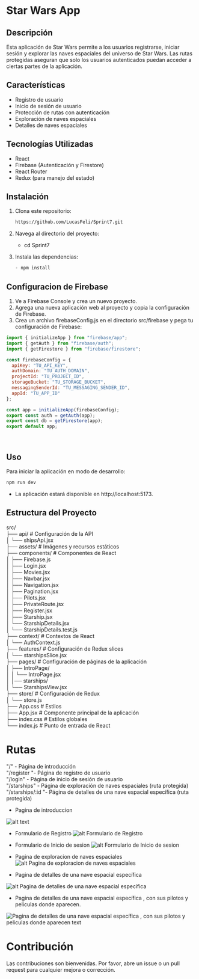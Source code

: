 # Star Wars App

## Descripción

Esta aplicación de Star Wars permite a los usuarios registrarse, iniciar sesión y explorar las naves espaciales del universo de Star Wars. Las rutas protegidas aseguran que solo los usuarios autenticados puedan acceder a ciertas partes de la aplicación.

## Características

- Registro de usuario
- Inicio de sesión de usuario
- Protección de rutas con autenticación
- Exploración de naves espaciales
- Detalles de naves espaciales

## Tecnologías Utilizadas

- React
- Firebase (Autenticación y Firestore)
- React Router
- Redux (para manejo del estado)

## Instalación

1. Clona este repositorio:
   ```sh
   https://github.com/LucasFeli/Sprint7.git
   ```

2. Navega al directorio del proyecto:

   - cd Sprint7

3. Instala las dependencias:
    ```sh
    - npm install
    ```

##  Configuracion de Firebase

1. Ve a Firebase Console y crea un nuevo proyecto.
2. Agrega una nueva aplicación web al proyecto y copia la configuración de Firebase.
3. Crea un archivo firebaseConfig.js en el directorio src/firebase y pega tu configuración de Firebase:


```js
import { initializeApp } from "firebase/app";
import { getAuth } from "firebase/auth";
import { getFirestore } from "firebase/firestore";

const firebaseConfig = {
  apiKey: "TU_API_KEY",
  authDomain: "TU_AUTH_DOMAIN",
  projectId: "TU_PROJECT_ID",
  storageBucket: "TU_STORAGE_BUCKET",
  messagingSenderId: "TU_MESSAGING_SENDER_ID",
  appId: "TU_APP_ID"
};

const app = initializeApp(firebaseConfig);
export const auth = getAuth(app);
export const db = getFirestore(app);
export default app;
```

<br>


## Uso 

Para iniciar la aplicación en modo de desarrollo:

```sh
npm run dev
```

- La aplicación estará disponible en http://localhost:5173.

## Estructura del Proyecto

src/<br>
├── api/                                              # Configuración de la API <br>
│ └── shipsApi.jsx<br>
├── assets/                                           # Imágenes y recursos estáticos<br>
├── components/                                       # Componentes de React<br>
│ ├── Firebase.js <br>
│ ├── Login.jsx <br>
│ ├── Movies.jsx <br>
│ ├── Navbar.jsx <br>
│ ├── Navigation.jsx <br>
│ ├── Pagination.jsx <br>
│ ├── Pilots.jsx <br>
│ ├── PrivateRoute.jsx <br>
│ ├── Register.jsx <br>
│ ├── Starship.jsx <br>
│ └── StarshipDetails.jsx <br>
│      └── StarshipDetails.test.js <br>
├── context/                                        # Contextos de React <br>
│ └── AuthContext.js <br>
├── features/                                       # Configuración de Redux slices <br>
│ └── starshipsSlice.jsx <br>
├── pages/                                         # Configuración de páginas de la aplicación <br>
│ ├── IntroPage/ <br>
│ │ └── IntroPage.jsx <br>
│ │── starships/ <br>
│ └── StarshipsView.jsx <br>
├── store/                                       # Configuración de Redux <br>
│ └── store.js <br>
├── App.css # Estilos <br>
├── App.jsx # Componente principal de la aplicación <br>
├── index.css # Estilos globales <br>
└── index.js # Punto de entrada de React <br>

# Rutas


"/" - Página de introducción <br>
"/register "- Página de registro de usuario <br>
"/login" - Página de inicio de sesión de usuario <br>
"/starships" - Página de exploración de naves espaciales (ruta protegida) <br>
"/starships/:id "- Página de detalles de una nave espacial específica (ruta protegida)<br>

- Pagina de introduccion

![alt text](src/assets/Capturas_Readme/image.png)

- Formulario de Registro
![alt Formulario de Registro](src/assets/Capturas_Readme/image-1.png)

- Formulario de Inicio de sesion
![alt Formulario de Inicio de sesion](src/assets/Capturas_Readme/image_Login.png)

- Pagina de exploracion de naves espaciales
![alt Pagina de exploracion de naves espaciales](src/assets/Capturas_Readme/image-3.png)

- Pagina de detalles de una nave espacial específica

![alt Pagina de detalles de una nave espacial específica](src/assets/Capturas_Readme/image-5.png)

- Pagina de detalles de una nave espacial específica , con sus pilotos y peliculas donde aparecen.

![Pagina de detalles de una nave espacial específica , con sus pilotos y peliculas donde aparecen text](src/assets/Capturas_Readme/image_4.png)

# Contribución

Las contribuciones son bienvenidas. Por favor, abre un issue o un pull request para cualquier mejora o corrección.





